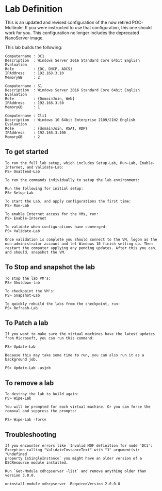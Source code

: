 # Lab Definition

This is an updated and revised configuration of the now retired POC-Multirole.
If you were instructed to use that configuration, this one should work for you.
This configuration no longer includes the deprecated NanoServer image.

This lab builds the following:

    Computername : DC1
    Description  : Windows Server 2016 Standard Core 64bit English Evaluation
    Role         : {DC, DHCP, ADCS}
    IPAddress    : 192.168.3.10
    MemoryGB     : 2

    Computername : S1
    Description  : Windows Server 2016 Standard Core 64bit English Evaluation
    Role         : {DomainJoin, Web}
    IPAddress    : 192.168.3.50
    MemoryGB     : 1

    Computername : Cli1
    Description  : Windows 10 64bit Enterprise 2109/21H2 English Evaluation
    Role         : {domainJoin, RSAT, RDP}
    IPAddress    : 192.168.3.100
    MemoryGB     : 2

## To get started

    To run the full lab setup, which includes Setup-Lab, Run-Lab, Enable-Internet, and Validate-Lab:
    PS> Unattend-Lab

    To run the commands individually to setup the lab environment:

    Run the following for initial setup:
    PS> Setup-Lab

    To start the Lab, and apply configurations the first time:
    PS> Run-Lab

    To enable Internet access for the VMs, run:
    PS> Enable-Internet

    To validate when configurations have converged:
    PS> Validate-Lab

    Once validation is complete you should connect to the VM, logon as the non-administrator account and let Windows 10 finish setting up. Then restart the computer applying any pending updates. After this you can, and should, snapshot the VM.

## To Stop and snapshot the lab

    To stop the lab VM's:
    PS> Shutdown-lab

    To checkpoint the VM's:
    PS> Snapshot-Lab

    To quickly rebuild the labs from the checkpoint, run:
    PS> Refresh-Lab

## To Patch a lab

    If you want to make sure the virtual machines have the latest updates from Microsoft, you can run this command:

    PS> Update-Lab

    Because this may take some time to run, you can also run it as a background job.

    PS> Update-Lab -asjob

## To remove a lab

    To destroy the lab to build again:
    PS> Wipe-Lab

    You will be prompted for each virtual machine. Or you can force the removal and suppress the prompts:

    PS> Wipe-Lab -force

## Troubleshooting

    If you encounter errors like `Invalid MOF definition for node 'DC1': Exception calling "ValidateInstanceText" with "1" argument(s): "Undefined
    property IsSingleInstance` you might have an older version of a DSCResource module installed.

    Run `Get-Module xdhcpserver -list` and remove anything older than version 3.0.0.

    uninstall-module xdhcpserver -RequiredVersion 2.0.0.0
